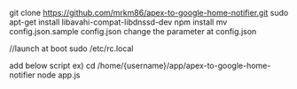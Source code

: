 

git clone https://github.com/mrkm86/apex-to-google-home-notifier.git
sudo apt-get install libavahi-compat-libdnssd-dev
npm install
mv config.json.sample config.json
change the parameter at config.json

//launch at boot
sudo /etc/rc.local

add below script
ex) cd /home/{username}/app/apex-to-google-home-notifier
node app.js
